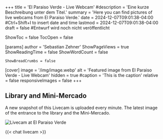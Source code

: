 +++
title = 'El Paraiso Verde - Live Webcam'
#description = 'Eine kurze Beschreibung unter dem Titel.'
summary = 'Here you can find pictures of live webcams from El Paraiso Verde.'
date = 2024-12-07T09:01:38-04:00 #Ctrl+Shift+I to insert date and time
lastmod = 2024-12-07T09:01:38-04:00
draft = false #Entwurf wird noch nicht veröffentlicht

ShowToc = false
TocOpen = false

[params]
    author = 'Sebastian Zehner'
    ShowPageViews = true
    ShowReadingTime = false
    ShowWordCount = false

    ShowBreadCrumbs = false

[cover]
    image = '/img/image.webp'
    alt = 'Featured image from El Paraiso Verde - Live Webcam'
    hidden = true
    #caption = 'This is the caption'
    relative = false
    responsiveImages = false
+++

## Library and Mini-Mercado

A new snapshot of this Livecam is uploaded every minute. The latest image of the entrance to the library and the Mini-Mercado.

![Livecam at El Paraiso Verde](https://cdn.epv.one/cam_snapshots/epv_snapshot.jpeg)

{{< chat livecam >}}

